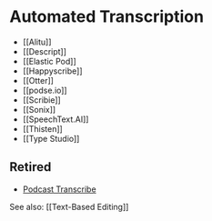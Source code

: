# Automated Transcription
* [[Alitu]]
* [[Descript]]
* [[Elastic Pod]]
* [[Happyscribe]]
* [[Otter]]
* [[podse.io]]
* [[Scribie]]
* [[Sonix]]
* [[SpeechText.AI]]
* [[Thisten]]
* [[Type Studio]]

## Retired
* [Podcast Transcribe](https://podcasttranscribe.com/)

See also: [[Text-Based Editing]]
